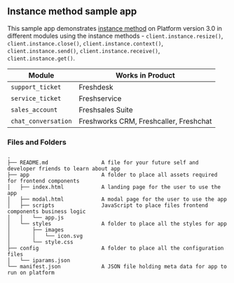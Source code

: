 ## Instance method sample app

This sample app demonstrates [instance method](https://developers-dev.freshworks.com/docs/app-sdk/v3.0/support_ticket/advanced-interfaces/instance-method/) on Platform version 3.0 in different modules using the instance methods - `client.instance.resize()`, `client.instance.close()`, `client.instance.context()`, `client.instance.send()`, `client.instance.receive()`, `client.instance.get()`.

| Module | Works in Product |
| ----- | ------- |
| `support_ticket` | Freshdesk |
| `service_ticket` | Freshservice |
| `sales_account` | Freshsales Suite |
| `chat_conversation` | Freshworks CRM, Freshcaller, Freshchat |

### Files and Folders
    .
    ├── README.md                 A file for your future self and developer friends to learn about app
    ├── app                       A folder to place all assets required for frontend components
    │   ├── index.html            A landing page for the user to use the app
    │   ├── modal.html            A modal page for the user to use the app
    │   ├── scripts               JavaScript to place files frontend components business logic
    │   │   └── app.js
    │   └── styles                A folder to place all the styles for app
    │       ├── images
    │       │   └── icon.svg
    │       └── style.css
    ├── config                    A folder to place all the configuration files
    │   └── iparams.json
    └── manifest.json             A JSON file holding meta data for app to run on platform

